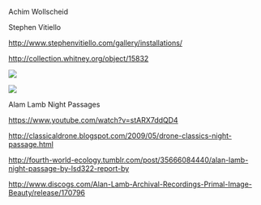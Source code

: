 Achim Wollscheid

Stephen Vitiello

http://www.stephenvitiello.com/gallery/installations/

http://collection.whitney.org/object/15832

![](http://americancontemporary.biz/wp-content/uploads/2013/11/SV-WTC-Recordings-by-Johnna-MacArthur.jpg)

![](http://americancontemporary.biz/wp-content/uploads/2013/11/WTC-Recordings-mic_river001.jpg)

Alam Lamb Night Passages

https://www.youtube.com/watch?v=stARX7ddQD4

http://classicaldrone.blogspot.com/2009/05/drone-classics-night-passage.html

http://fourth-world-ecology.tumblr.com/post/35666084440/alan-lamb-night-passage-by-lsd322-report-by

http://www.discogs.com/Alan-Lamb-Archival-Recordings-Primal-Image-Beauty/release/170796

